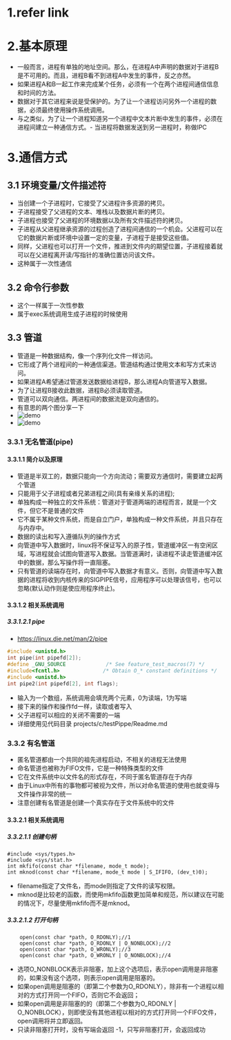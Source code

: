 # 1.refer link

# 2.基本原理
- 一般而言，进程有单独的地址空间。那么，在进程A中声明的数据对于进程B是不可用的。而且，进程B看不到进程A中发生的事件，反之亦然。
- 如果进程A和B一起工作来完成某个任务，必须有一个在两个进程间通信信息和时间的方法。
- 数据对于其它进程来说是受保护的。为了让一个进程访问另外一个进程的数据，必须最终使用操作系统调用。
- 与之类似，为了让一个进程知道另一个进程中文本片断中发生的事件，必须在进程间建立一种通信方式。- 当进程将数据发送到另一进程时，称做IPC


# 3.通信方式
## 3.1 环境变量/文件描述符
- 当创建一个子进程时，它接受了父进程许多资源的拷贝。
- 子进程接受了父进程的文本、堆栈以及数据片断的拷贝。
- 子进程也接受了父进程的环境数据以及所有文件描述符的拷贝。
- 子进程从父进程继承资源的过程创造了进程间通信的一个机会。父进程可以在它的数据片断或环境中设置一定的变量，子进程于是接受这些值。
- 同样，父进程也可以打开一个文件，推进到文件内的期望位置，子进程接着就可以在父进程离开读/写指针的准确位置访问该文件。
- 这种属于一次性通信


## 3.2 命令行参数
- 这个一样属于一次性参数
- 属于exec系统调用生成子进程的时候使用


## 3.3 管道
- 管道是一种数据结构，像一个序列化文件一样访问。
- 它形成了两个进程间的一种通信渠道。管道结构通过使用文本和写方式来访问。
- 如果进程A希望通过管道发送数据给进程B，那么进程A向管道写入数据。
- 为了让进程B接收此数据，进程B必须读取管道。
- 管道可以双向通信。两进程间的数据流是双向通信的。
- 有意思的两个图分享一下
- ![demo](http://p.blog.csdn.net/images/p_blog_csdn_net/masefee/EntryImages/20090513/%E5%8C%BF%E5%90%8D%E7%AE%A1%E9%81%93633778226738437500.jpg "没有通信之前")
- ![demo](http://p.blog.csdn.net/images/p_blog_csdn_net/masefee/EntryImages/20090513/%E5%8C%BF%E5%90%8D%E7%AE%A1%E9%81%931633778226739062500.jpg "建立管道之后")


### 3.3.1 无名管道(pipe)
#### 3.3.1.1 简介以及原理 
- 管道是半双工的，数据只能向一个方向流动；需要双方通信时，需要建立起两个管道
- 只能用于父子进程或者兄弟进程之间(具有亲缘关系的进程);
- 单独构成一种独立的文件系统：管道对于管道两端的进程而言，就是一个文件，但它不是普通的文件
- 它不属于某种文件系统，而是自立门户，单独构成一种文件系统，并且只存在与内存中。
- 数据的读出和写入遵循队列的操作方式
- 向管道中写入数据时，linux将不保证写入的原子性，管道缓冲区一有空闲区域，写进程就会试图向管道写入数据。当管道满时，读进程不读走管道缓冲区中的数据，那么写操作将一直阻塞。
- 只有管道的读端存在时，向管道中写入数据才有意义。否则，向管道中写入数据的进程将收到内核传来的SIGPIPE信号，应用程序可以处理该信号，也可以忽略(默认动作则是使应用程序终止)。


#### 3.3.1.2 相关系统调用
##### 3.3.1.2.1 pipe
- https://linux.die.net/man/2/pipe 
 
```c
#include <unistd.h>
int pipe(int pipefd[2]);
#define _GNU_SOURCE             /* See feature_test_macros(7) */
#include<fcntl.h>              /* Obtain O_* constant definitions */
#include <unistd.h>
int pipe2(int pipefd[2], int flags);
```

- 输入为一个数组，系统调用会填充两个元素，0为读端，1为写端
- 接下来的操作和操作fd一样，读取或者写入
- 父子进程可以相应的关闭不需要的一端
- 详细使用见代码目录 projects/c/testPippe/Readme.md

### 3.3.2 有名管道
- 匿名管道都由一个共同的祖先进程启动，不相关的进程无法使用
- 命名管道也被称为FIFO文件，它是一种特殊类型的文件
- 它在文件系统中以文件名的形式存在，不同于匿名管道存在于内存
- 由于Linux中所有的事物都可被视为文件，所以对命名管道的使用也就变得与文件操作非常的统一
- 注意创建有名管道是创建一个真实存在于文件系统中的文件

#### 3.3.2.1 相关系统调用
##### 3.3.2.1.1 创建句柄

```
#include <sys/types.h>  
#include <sys/stat.h>  
int mkfifo(const char *filename, mode_t mode);  
int mknod(const char *filename, mode_t mode | S_IFIFO, (dev_t)0);
```
- filename指定了文件名，而mode则指定了文件的读写权限。
- mknod是比较老的函数，而使用mkfifo函数更加简单和规范，所以建议在可能的情况下，尽量使用mkfifo而不是mknod。

##### 3.3.2.1.2 打开句柄

```
    open(const char *path, O_RDONLY);//1  
    open(const char *path, O_RDONLY | O_NONBLOCK);//2  
    open(const char *path, O_WRONLY);//3  
    open(const char *path, O_WRONLY | O_NONBLOCK);//4  
```

- 选项O_NONBLOCK表示非阻塞，加上这个选项后，表示open调用是非阻塞的，如果没有这个选项，则表示open调用是阻塞的。
- 如果open调用是阻塞的（即第二个参数为O_RDONLY），除非有一个进程以相对的方式打开同一个FIFO，否则它不会返回；
- 如果open调用是非阻塞的的（即第二个参数为O_RDONLY | O_NONBLOCK），则即使没有其他进程以相对的方式打开同一个FIFO文件，open调用将并立即返回。
- 只读非阻塞打开时，没有写端会返回 -1，只写非阻塞打开，会返回成功
